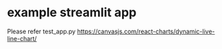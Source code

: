 

# example streamlit app
Please refer test_app.py
https://canvasjs.com/react-charts/dynamic-live-line-chart/